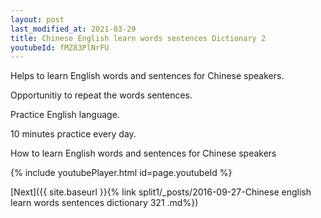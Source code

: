 ```yaml
---
layout: post
last_modified_at: 2021-03-29
title: Chinese English learn words sentences Dictionary 2 
youtubeId: fMZ83PlNrFU
---
```

 
 
Helps to learn English words and sentences for Chinese speakers.

Opportunitiy to repeat the words sentences. 

Practice English language. 
 
10 minutes practice every day. 
 
How to learn English words and sentences for Chinese speakers 
 
{% include youtubePlayer.html id=page.youtubeId %}
 
 
[Next]({{ site.baseurl }}{% link  split1/_posts/2016-09-27-Chinese english learn words sentences dictionary 321 .md%})
 
